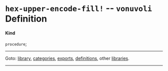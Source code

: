 

<a id='definition__vonuvoli__hex-upper-encode-fill_21'></a>

# `hex-upper-encode-fill!` -- `vonuvoli` Definition


<a id='definition__vonuvoli__hex-upper-encode-fill_21__kind'></a>

#### Kind

`procedure`;

----

Goto: [library](../../vonuvoli/_index.md#library__vonuvoli), [categories](../../vonuvoli/categories/_index.md#toc__vonuvoli__categories), [exports](../../vonuvoli/exports/_index.md#toc__vonuvoli__exports), [definitions](../../vonuvoli/definitions/_index.md#toc__vonuvoli__definitions), other [libraries](../../_libraries.md#toc__libraries).

----

